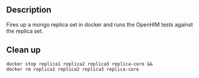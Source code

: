 ## Description
Fires up a mongo replica set in docker and runs the OpenHIM tests against the replica set.


## Clean up
```
docker stop replica1 replica2 replica3 replica-core &&
docker rm replica1 replica2 replica3 replica-core
```

